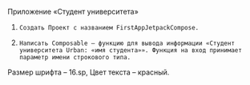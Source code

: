 Приложение «Студент университета»
1.     Создать Проект с названием FirstAppJetpackCompose.
2.     Написать Composable – функцию для вывода информации «Студент университета Urban: «имя студента»». Функция на вход принимает параметр имени строкового типа.
Размер шрифта – 16.sp,
Цвет текста – красный.

